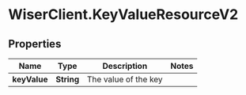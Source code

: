 # WiserClient.KeyValueResourceV2

## Properties
Name | Type | Description | Notes
------------ | ------------- | ------------- | -------------
**keyValue** | **String** | The value of the key | 


